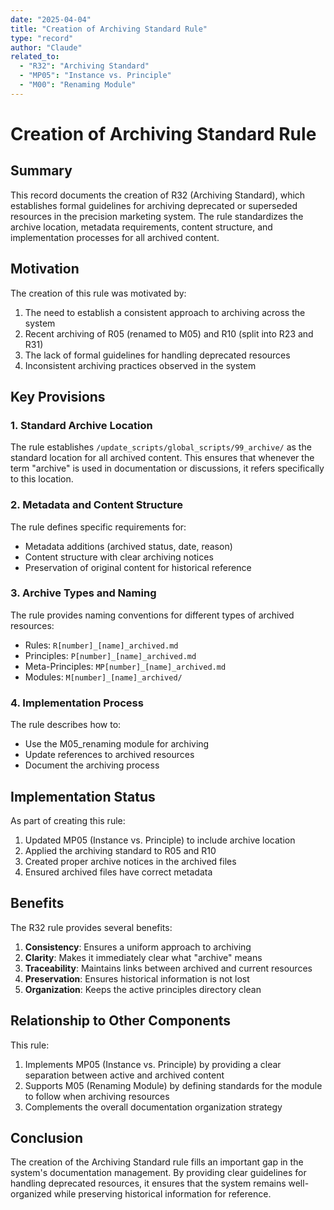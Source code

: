```yaml
---
date: "2025-04-04"
title: "Creation of Archiving Standard Rule"
type: "record"
author: "Claude"
related_to:
  - "R32": "Archiving Standard"
  - "MP05": "Instance vs. Principle"
  - "M00": "Renaming Module"
---
```


# Creation of Archiving Standard Rule

## Summary

This record documents the creation of R32 (Archiving Standard), which establishes formal guidelines for archiving deprecated or superseded resources in the precision marketing system. The rule standardizes the archive location, metadata requirements, content structure, and implementation processes for all archived content.

## Motivation

The creation of this rule was motivated by:

1. The need to establish a consistent approach to archiving across the system
2. Recent archiving of R05 (renamed to M05) and R10 (split into R23 and R31)
3. The lack of formal guidelines for handling deprecated resources
4. Inconsistent archiving practices observed in the system

## Key Provisions

### 1. Standard Archive Location

The rule establishes `/update_scripts/global_scripts/99_archive/` as the standard location for all archived content. This ensures that whenever the term "archive" is used in documentation or discussions, it refers specifically to this location.

### 2. Metadata and Content Structure

The rule defines specific requirements for:
- Metadata additions (archived status, date, reason)
- Content structure with clear archiving notices
- Preservation of original content for historical reference

### 3. Archive Types and Naming

The rule provides naming conventions for different types of archived resources:
- Rules: `R[number]_[name]_archived.md`
- Principles: `P[number]_[name]_archived.md`
- Meta-Principles: `MP[number]_[name]_archived.md`
- Modules: `M[number]_[name]_archived/`

### 4. Implementation Process

The rule describes how to:
- Use the M05_renaming module for archiving
- Update references to archived resources
- Document the archiving process

## Implementation Status

As part of creating this rule:

1. Updated MP05 (Instance vs. Principle) to include archive location
2. Applied the archiving standard to R05 and R10
3. Created proper archive notices in the archived files
4. Ensured archived files have correct metadata

## Benefits

The R32 rule provides several benefits:

1. **Consistency**: Ensures a uniform approach to archiving
2. **Clarity**: Makes it immediately clear what "archive" means
3. **Traceability**: Maintains links between archived and current resources
4. **Preservation**: Ensures historical information is not lost
5. **Organization**: Keeps the active principles directory clean

## Relationship to Other Components

This rule:
1. Implements MP05 (Instance vs. Principle) by providing a clear separation between active and archived content
2. Supports M05 (Renaming Module) by defining standards for the module to follow when archiving resources
3. Complements the overall documentation organization strategy

## Conclusion

The creation of the Archiving Standard rule fills an important gap in the system's documentation management. By providing clear guidelines for handling deprecated resources, it ensures that the system remains well-organized while preserving historical information for reference.
